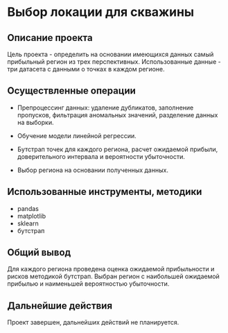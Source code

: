 # Выбор локации для скважины

## Описание проекта

Цель проекта - определить на основании имеющихся данных самый прибыльный регион из трех перспективных. Использованные данные - три датасета с данными о точках в каждом регионе.

## Осуществленные операции

* Препроцессинг данных: удаление дубликатов, заполнение пропусков, фильтрация аномальных значений, разделение данных на выборки.

* Обучение модели линейной регрессии.

* Бутстрап точек для каждого региона, расчет ожидаемой прибыли, доверительного интервала и вероятности убыточности.

* Выбор региона на основании полученных данных.

## Использованные инструменты, методики

* pandas
* matplotlib
* sklearn
* бутстрап

## Общий вывод

Для каждого региона проведена оценка ожидаемой прибыльности и рисков методикой бутстрап. Выбран регион с наибольшей ожидаемой прибылью и наименьшей вероятностью убыточности.

## Дальнейшие действия

Проект завершен, дальнейших действий не планируется.
